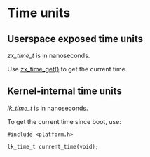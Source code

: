 # Time units

## Userspace exposed time units

*zx\_time\_t* is in nanoseconds.

Use [zx_time_get()](syscalls/time_get.md) to get the current time.

## Kernel-internal time units

*lk\_time\_t* is in nanoseconds.

To get the current time since boot, use:

```
#include <platform.h>

lk_time_t current_time(void);
```
